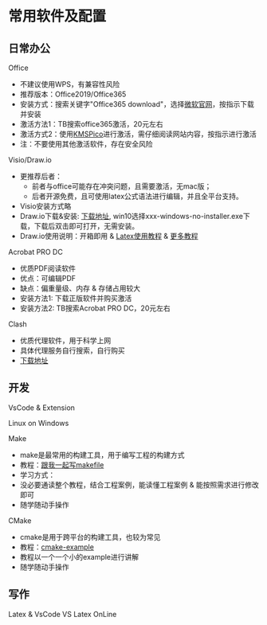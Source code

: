 # 常用软件及配置

## 日常办公

Office

* 不建议使用WPS，有兼容性风险
* 推荐版本：Office2019/Office365
* 安装方式：搜索关键字"Office365 download"，选择[微软官网](https://www.microsoft.com/zh-cn/microsoft-365)，按指示下载并安装
* 激活方法1：TB搜索office365激活，20元左右
* 激活方式2：使用[KMSPico](https://official-kmspico.com/)进行激活，需仔细阅读网站内容，按指示进行激活
* 注：不要使用其他激活软件，存在安全风险

Visio/Draw.io

* 更推荐后者：
  * 前者与office可能存在冲突问题，且需要激活，无mac版；
  * 后者开源免费，且可使用latex公式语法进行编辑，并且全平台支持。
* Visio安装方式略
* Draw.io下载&安装: [下载地址](https://github.com/jgraph/drawio-desktop/releases), win10选择xxx-windows-no-installer.exe下载，下载后双击即可打开，无需安装。
* Draw.io使用说明：开箱即用 & [Latex使用教程](https://www.diagrams.net/doc/faq/math-typesetting) & [更多教程](https://www.diagrams.net/doc/)

Acrobat PRO DC

* 优质PDF阅读软件
* 优点：可编辑PDF
* 缺点：偏重量级、内存 & 存储占用较大
* 安装方法1: 下载正版软件并购买激活
* 安装方法2: TB搜索Acrobat PRO DC，20元左右

Clash

* 优质代理软件，用于科学上网
* 具体代理服务自行搜索，自行购买
* [下载地址](https://github.com/Fndroid/clash_for_windows_pkg/releases)

## 开发

VsCode & Extension

Linux on Windows

Make

* make是最常用的构建工具，用于编写工程的构建方式
* 教程：[跟我一起写makefile](https://seisman.github.io/how-to-write-makefile/Makefile.pdf)
* 学习方式：
 * 没必要通读整个教程，结合工程案例，能读懂工程案例 & 能按照需求进行修改 即可
 * 随学随动手操作

CMake

* cmake是用于跨平台的构建工具，也较为常见
* 教程：[cmake-example](https://github.com/ttroy50/cmake-examples)
 * 教程以一个一个小的example进行讲解
 * 随学随动手操作

## 写作

Latex & VsCode VS Latex OnLine
